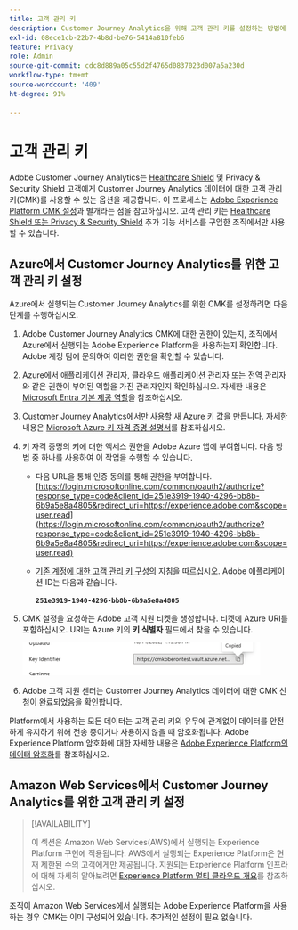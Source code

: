 ```yaml
---
title: 고객 관리 키
description: Customer Journey Analytics을 위해 고객 관리 키를 설정하는 방법에 대해 알아봅니다.
exl-id: 08ece1cb-22b7-4b8d-be76-5414a810feb6
feature: Privacy
role: Admin
source-git-commit: cdc8d889a05c55d2f4765d0837023d007a5a230d
workflow-type: tm+mt
source-wordcount: '409'
ht-degree: 91%

---
```


# 고객 관리 키

Adobe Customer Journey Analytics는 [Healthcare Shield](https://www.adobe.com/kr/trust/compliance/hipaa-ready.html) 및 Privacy &amp; Security Shield 고객에게 Customer Journey Analytics 데이터에 대한 고객 관리 키(CMK)를 사용할 수 있는 옵션을 제공합니다. 이 프로세스는 [Adobe Experience Platform CMK 설정](https://experienceleague.adobe.com/ko/docs/experience-platform/landing/governance-privacy-security/customer-managed-keys/overview)과 별개라는 점을 참고하십시오. 고객 관리 키는 [Healthcare Shield 또는 Privacy &amp; Security Shield](https://experienceleague.adobe.com/ko/docs/events/customer-data-management-voices-recordings/governance/healthcare-shield) 추가 기능 서비스를 구입한 조직에서만 사용할 수 있습니다.

## Azure에서 Customer Journey Analytics를 위한 고객 관리 키 설정

Azure에서 실행되는 Customer Journey Analytics를 위한 CMK를 설정하려면 다음 단계를 수행하십시오.

1. Adobe Customer Journey Analytics CMK에 대한 권한이 있는지, 조직에서 Azure에서 실행되는 Adobe Experience Platform을 사용하는지 확인합니다. Adobe 계정 팀에 문의하여 이러한 권한을 확인할 수 있습니다.
1. Azure에서 애플리케이션 관리자, 클라우드 애플리케이션 관리자 또는 전역 관리자와 같은 권한이 부여된 역할을 가진 관리자인지 확인하십시오. 자세한 내용은 [Microsoft Entra 기본 제공 역할](https://learn.microsoft.com/en-us/entra/identity/role-based-access-control/permissions-reference)을 참조하십시오.
1. Customer Journey Analytics에서만 사용할 새 Azure 키 값을 만듭니다. 자세한 내용은 [Microsoft Azure 키 자격 증명 설명서](https://learn.microsoft.com/ko-kr/azure/key-vault/general/)를 참조하십시오.
1. 키 자격 증명의 키에 대한 액세스 권한을 Adobe Azure 앱에 부여합니다. 다음 방법 중 하나를 사용하여 이 작업을 수행할 수 있습니다.
   * 다음 URL을 통해 인증 동의를 통해 권한을 부여합니다. [https://login.microsoftonline.com/common/oauth2/authorize?response_type=code&client_id=251e3919-1940-4296-bb8b-6b9a5e8a4805&redirect_uri=https://experience.adobe.com&scope=user.read](https://login.microsoftonline.com/common/oauth2/authorize?response_type=code&client_id=251e3919-1940-4296-bb8b-6b9a5e8a4805&redirect_uri=https://experience.adobe.com&scope=user.read)

   * [기존 계정에 대한 고객 관리 키 구성](https://learn.microsoft.com/ko-kr/azure/storage/common/customer-managed-keys-configure-cross-tenant-existing-account?toc=%2Fazure%2Fstorage%2Fblobs%2Ftoc.json&tabs=powershell-preview%2Cazure-portal#the-customer-grants-the-service-providers-app-access-to-the-key-in-the-key-vault)의 지침을 따르십시오. Adobe 애플리케이션 ID는 다음과 같습니다.

     **`251e3919-1940-4296-bb8b-6b9a5e8a4805`**

1. CMK 설정을 요청하는 Adobe 고객 지원 티켓을 생성합니다. 티켓에 Azure URI를 포함하십시오. URI는 Azure 키의 **키 식별자** 필드에서 찾을 수 있습니다.

   ![https://cmkoberontest.vault.azure.net에 대한 URI를 표시하는 키 식별자 필드](assets/key-identifier.png)

1. Adobe 고객 지원 센터는 Customer Journey Analytics 데이터에 대한 CMK 신청이 완료되었음을 확인합니다.

Platform에서 사용하는 모든 데이터는 고객 관리 키의 유무에 관계없이 데이터를 안전하게 유지하기 위해 전송 중이거나 사용하지 않을 때 암호화됩니다. Adobe Experience Platform 암호화에 대한 자세한 내용은 [Adobe Experience Platform의 데이터 암호화](https://experienceleague.adobe.com/ko/docs/experience-platform/landing/governance-privacy-security/encryption)를 참조하십시오.

## Amazon Web Services에서 Customer Journey Analytics를 위한 고객 관리 키 설정

>[!AVAILABILITY]
>
>이 섹션은 Amazon Web Services(AWS)에서 실행되는 Experience Platform 구현에 적용됩니다. AWS에서 실행되는 Experience Platform은 현재 제한된 수의 고객에게만 제공됩니다. 지원되는 Experience Platform 인프라에 대해 자세히 알아보려면 [Experience Platform 멀티 클라우드 개요](https://experienceleague.adobe.com/ko/docs/experience-platform/landing/multi-cloud)를 참조하십시오.

조직이 Amazon Web Services에서 실행되는 Adobe Experience Platform을 사용하는 경우 CMK는 이미 구성되어 있습니다. 추가적인 설정이 필요 없습니다.
